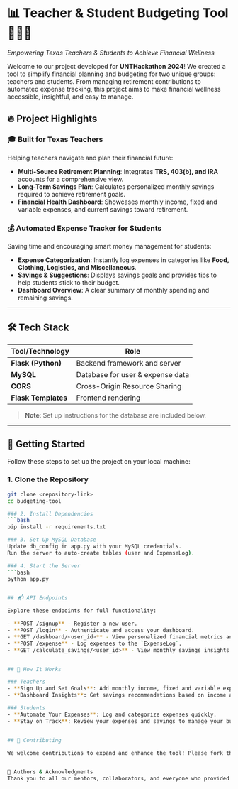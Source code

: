 # 📊 Teacher & Student Budgeting Tool 🧑‍🏫🎒  
*Empowering Texas Teachers & Students to Achieve Financial Wellness*  

Welcome to our project developed for **UNTHackathon 2024**! We created a tool to simplify financial planning and budgeting for two unique groups: teachers and students. From managing retirement contributions to automated expense tracking, this project aims to make financial wellness accessible, insightful, and easy to manage.

## 🔥 Project Highlights
### 🎓 Built for Texas Teachers
Helping teachers navigate and plan their financial future:
- **Multi-Source Retirement Planning**: Integrates **TRS, 403(b), and IRA** accounts for a comprehensive view.
- **Long-Term Savings Plan**: Calculates personalized monthly savings required to achieve retirement goals.
- **Financial Health Dashboard**: Showcases monthly income, fixed and variable expenses, and current savings toward retirement.

### 💰 Automated Expense Tracker for Students
Saving time and encouraging smart money management for students:
- **Expense Categorization**: Instantly log expenses in categories like **Food, Clothing, Logistics, and Miscellaneous**.
- **Savings & Suggestions**: Displays savings goals and provides tips to help students stick to their budget.
- **Dashboard Overview**: A clear summary of monthly spending and remaining savings.

---

## 🛠 Tech Stack

| Tool/Technology   | Role                          |
|-------------------|-------------------------------|
| **Flask (Python)**| Backend framework and server  |
| **MySQL**         | Database for user & expense data |
| **CORS**          | Cross-Origin Resource Sharing |
| **Flask Templates** | Frontend rendering |

> **Note**: Set up instructions for the database are included below.

---

## 🚀 Getting Started

Follow these steps to set up the project on your local machine:

### 1. Clone the Repository
```bash
git clone <repository-link>
cd budgeting-tool

### 2. Install Dependencies
```bash
pip install -r requirements.txt

### 3. Set Up MySQL Database
Update db_config in app.py with your MySQL credentials.
Run the server to auto-create tables (user and ExpenseLog).

### 4. Start the Server
```bash
python app.py


## 📬 API Endpoints

Explore these endpoints for full functionality:

- **POST /signup** - Register a new user.
- **POST /login** - Authenticate and access your dashboard.
- **GET /dashboard/<user_id>** - View personalized financial metrics and goals.
- **POST /expense** - Log expenses to the `ExpenseLog`.
- **GET /calculate_savings/<user_id>** - View monthly savings insights and suggestions.


## 🎉 How It Works

### Teachers
- **Sign Up and Set Goals**: Add monthly income, fixed and variable expenses, and choose retirement contributions (TRS, 403(b), or IRA).
- **Dashboard Insights**: Get savings recommendations based on income and retirement goals, along with monthly updates.

### Students
- **Automate Your Expenses**: Log and categorize expenses quickly.
- **Stay on Track**: Review your expenses and savings to manage your budget effortlessly.


## 🌱 Contributing

We welcome contributions to expand and enhance the tool! Please fork the repository, open issues, and submit pull requests.


💼 Authors & Acknowledgments
Thank you to all our mentors, collaborators, and everyone who provided feedback during UNTHackathon 2024!
